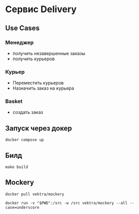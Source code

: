 # Сервис Delivery

## Use Cases

### Менеджер
- получить незавершенные заказы
- получить курьеров

### Курьер
- Переместить курьеров
- Назначить заказ на курьера

### Basket
- создать заказ


## Запуск через докер

```shell
docker compose up
```

## Билд

```shell
make build
```

## Mockery


```shell
docker pull vektra/mockery
```

```shell
docker run -v "$PWD":/src -w /src vektra/mockery --all --case=underscore
```

